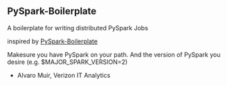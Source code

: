 ## PySpark-Boilerplate
A boilerplate for writing distributed PySpark Jobs 

inspired by [PySpark-Boilerplate](https://github.com/ekampf/PySpark-Boilerplate)

Makesure you have PySpark on your path.
And the version of PySpark you desire (e.g. $MAJOR_SPARK_VERSION=2)

- Alvaro Muir, Verizon IT Analytics